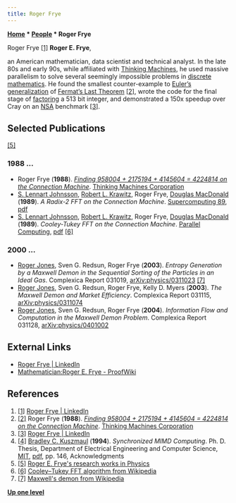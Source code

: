 ```yaml
---
title: Roger Frye
---
```

**[Home](Home "Home") \* [People](People "People") \* Roger Frye**



 [](File:RogerFrye.jpg) Roger Frye <a id="cite-note-1" href="#cite-ref-1">[1]</a> 
**Roger E. Frye**,  

an American mathematician, data scientist and technical analyst. In the late 80s and early 90s, while affiliated with [Thinking Machines](https://en.wikipedia.org/wiki/Thinking_Machines_Corporation), he used massive parallelism to solve several seemingly impossible problems in [discrete mathematics](https://en.wikipedia.org/wiki/Discrete_mathematics). 
He found the smallest counter-example to [Euler’s generalization](https://en.wikipedia.org/wiki/Euler%27s_sum_of_powers_conjecture) of [Fermat’s Last Theorem](https://en.wikipedia.org/wiki/Fermat%27s_Last_Theorem) <a id="cite-note-2" href="#cite-ref-2">[2]</a>, wrote the code for the final stage of [factoring](https://en.wikipedia.org/wiki/Factorization) a 513 bit integer, and demonstrated a 150x speedup over Cray on an [NSA](https://en.wikipedia.org/wiki/National_Security_Agency) benchmark <a id="cite-note-3" href="#cite-ref-3">[3]</a>.



## Selected Publications


<a id="cite-note-5" href="#cite-ref-5">[5]</a>



### 1988 ...


* Roger Frye (**1988**). *[Finding 958004 + 2175194 + 4145604 = 4224814 on the Connection Machine](https://ieeexplore.ieee.org/document/74138)*. [Thinking Machines Corporation](https://en.wikipedia.org/wiki/Thinking_Machines_Corporation)
* [S. Lennart Johnsson](https://en.wikipedia.org/wiki/Lennart_Johnsson), [Robert L. Krawitz](https://dblp.uni-trier.de/pers/hd/k/Krawitz:Robert_L=.html), Roger Frye, [Douglas MacDonald](https://dblp.uni-trier.de/pers/hd/m/MacDonald:Douglas) (**1989**). *A Radix-2 FFT on the Connection Machine*. [Supercomputing 89](http://ieeexplore.ieee.org/xpl/mostRecentIssue.jsp?punumber=5348943), [pdf](http://www.cs.yale.edu/publications/techreports/tr734.pdf)
* [S. Lennart Johnsson](https://en.wikipedia.org/wiki/Lennart_Johnsson), [Robert L. Krawitz](https://dblp.uni-trier.de/pers/hd/k/Krawitz:Robert_L=.html), Roger Frye, [Douglas MacDonald](https://dblp.uni-trier.de/pers/hd/m/MacDonald:Douglas) (**1989**). *Cooley-Tukey FFT on the Connection Machine*. [Parallel Computing](http://www.journals.elsevier.com/parallel-computing/), [pdf](http://www.cs.yale.edu/publications/techreports/tr750.pdf) <a id="cite-note-6" href="#cite-ref-6">[6]</a>


### 2000 ...


* [Roger Jones](https://en.wikipedia.org/wiki/Roger_Jones_(physicist)), Sven G. Redsun, Roger Frye (**2003**). *Entropy Generation by a Maxwell Demon in the Sequential Sorting of the Particles in an Ideal Gas*. Complexica Report 031019, [arXiv:physics/0311023](https://arxiv.org/abs/physics/0311023) <a id="cite-note-7" href="#cite-ref-7">[7]</a>
* [Roger Jones](https://en.wikipedia.org/wiki/Roger_Jones_(physicist)), Sven G. Redsun, Roger Frye, Kelly D. Myers (**2003**). *The Maxwell Demon and Market Efficiency*. Complexica Report 031115, [arXiv:physics/0311074](https://arxiv.org/abs/physics/0311074)
* [Roger Jones](https://en.wikipedia.org/wiki/Roger_Jones_(physicist)), Sven G. Redsun, Roger Frye (**2004**). *Information Flow and Computation in the Maxwell Demon Problem*. Complexica Report 031128, [arXiv:physics/0401002](https://arxiv.org/abs/physics/0401002)


## External Links


* [Roger Frye | LinkedIn](https://www.linkedin.com/in/roger-frye-a38bb879)
* [Mathematician:Roger E. Frye - ProofWiki](https://proofwiki.org/wiki/Mathematician:Roger_E._Frye)


## References


1. <a id="cite-ref-1" href="#cite-note-1">[1]</a> [Roger Frye | LinkedIn](https://www.linkedin.com/in/roger-frye-a38bb879)
2. <a id="cite-ref-2" href="#cite-note-2">[2]</a> Roger Frye (**1988**). *[Finding 958004 + 2175194 + 4145604 = 4224814 on the Connection Machine](https://ieeexplore.ieee.org/document/74138)*. [Thinking Machines Corporation](https://en.wikipedia.org/wiki/Thinking_Machines_Corporation)
3. <a id="cite-ref-3" href="#cite-note-3">[3]</a> [Roger Frye | LinkedIn](https://www.linkedin.com/in/roger-frye-a38bb879)
4. <a id="cite-ref-4" href="#cite-note-4">[4]</a> [Bradley C. Kuszmaul](Bradley_Kuszmaul "Bradley Kuszmaul") (**1994**). *Synchronized MIMD Computing*. Ph. D. Thesis, Department of Electrical Engineering and Computer Science, [MIT](Massachusetts_Institute_of_Technology "Massachusetts Institute of Technology"), [pdf](http://supertech.csail.mit.edu/papers/thesis-kuszmaul.pdf), pp. 146, Acknowledgments
5. <a id="cite-ref-5" href="#cite-note-5">[5]</a> [Roger E. Frye's research works in Physics](https://www.researchgate.net/scientific-contributions/35306580_Roger_E_Frye)
6. <a id="cite-ref-6" href="#cite-note-6">[6]</a> [Cooley–Tukey FFT algorithm from Wikipedia](https://en.wikipedia.org/wiki/Cooley%E2%80%93Tukey_FFT_algorithm)
7. <a id="cite-ref-7" href="#cite-note-7">[7]</a> [Maxwell's demon from Wikipedia](https://en.wikipedia.org/wiki/Maxwell%27s_demon)

**[Up one level](People "People")**







 
